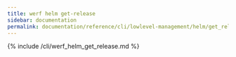 ```yaml
---
title: werf helm get-release
sidebar: documentation
permalink: documentation/reference/cli/lowlevel-management/helm/get_release.html
---
```


{% include /cli/werf_helm_get_release.md %}
